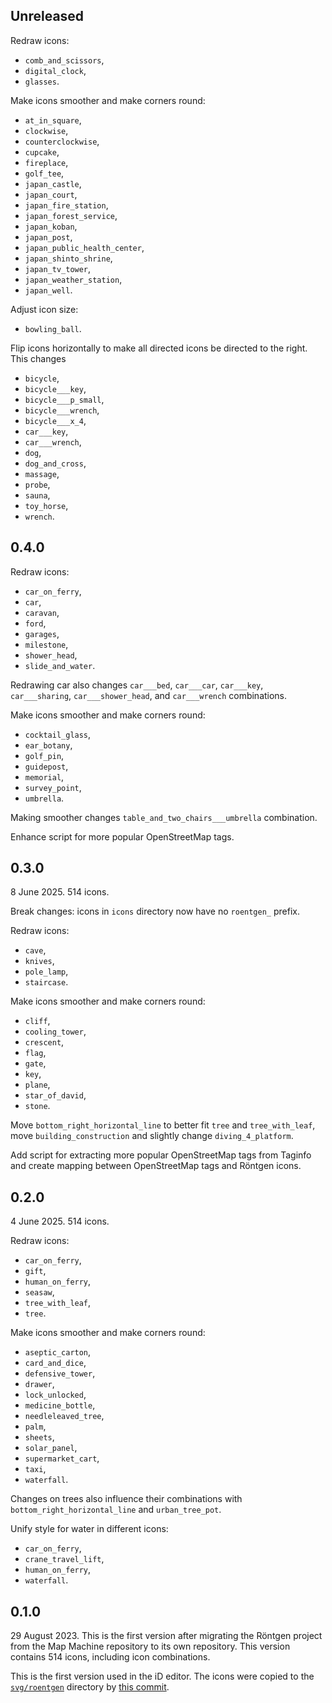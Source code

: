 ## Unreleased

Redraw icons:
  - `comb_and_scissors`,
  - `digital_clock`,
  - `glasses`.

Make icons smoother and make corners round:
  - `at_in_square`,
  - `clockwise`,
  - `counterclockwise`,
  - `cupcake`,
  - `fireplace`,
  - `golf_tee`,
  - `japan_castle`,
  - `japan_court`,
  - `japan_fire_station`,
  - `japan_forest_service`,
  - `japan_koban`,
  - `japan_post`,
  - `japan_public_health_center`,
  - `japan_shinto_shrine`,
  - `japan_tv_tower`,
  - `japan_weather_station`,
  - `japan_well`.

Adjust icon size:
  - `bowling_ball`.

Flip icons horizontally to make all directed icons be directed to the right.
This changes
  - `bicycle`,
  - `bicycle___key`,
  - `bicycle___p_small`,
  - `bicycle___wrench`,
  - `bicycle___x_4`,
  - `car___key`,
  - `car___wrench`,
  - `dog`,
  - `dog_and_cross`,
  - `massage`,
  - `probe`,
  - `sauna`,
  - `toy_horse`,
  - `wrench`.


## 0.4.0

Redraw icons:
  - `car_on_ferry`,
  - `car`,
  - `caravan`,
  - `ford`,
  - `garages`,
  - `milestone`,
  - `shower_head`,
  - `slide_and_water`.

Redrawing car also changes `car___bed`, `car___car`, `car___key`,
`car___sharing`, `car___shower_head`, and `car___wrench` combinations.

Make icons smoother and make corners round:
  - `cocktail_glass`,
  - `ear_botany`,
  - `golf_pin`,
  - `guidepost`,
  - `memorial`,
  - `survey_point`,
  - `umbrella`.

Making smoother changes `table_and_two_chairs___umbrella` combination.

Enhance script for more popular OpenStreetMap tags.


## 0.3.0

8 June 2025. 514 icons.

Break changes: icons in `icons` directory now have no `roentgen_` prefix.

Redraw icons:
  - `cave`,
  - `knives`,
  - `pole_lamp`,
  - `staircase`.

Make icons smoother and make corners round:
  - `cliff`,
  - `cooling_tower`,
  - `crescent`,
  - `flag`,
  - `gate`,
  - `key`,
  - `plane`,
  - `star_of_david`,
  - `stone`.

Move `bottom_right_horizontal_line` to better fit `tree` and `tree_with_leaf`,
move `building_construction` and slightly change `diving_4_platform`.

Add script for extracting more popular OpenStreetMap tags from Taginfo and
create mapping between OpenStreetMap tags and Röntgen icons.


## 0.2.0

4 June 2025. 514 icons.

Redraw icons:
  - `car_on_ferry`,
  - `gift`,
  - `human_on_ferry`,
  - `seasaw`,
  - `tree_with_leaf`,
  - `tree`.

Make icons smoother and make corners round:
  - `aseptic_carton`,
  - `card_and_dice`,
  - `defensive_tower`,
  - `drawer`,
  - `lock_unlocked`,
  - `medicine_bottle`,
  - `needleleaved_tree`,
  - `palm`,
  - `sheets`,
  - `solar_panel`,
  - `supermarket_cart`,
  - `taxi`,
  - `waterfall`.

Changes on trees also influence their combinations with
`bottom_right_horizontal_line` and `urban_tree_pot`.

Unify style for water in different icons:
  - `car_on_ferry`,
  - `crane_travel_lift`,
  - `human_on_ferry`,
  - `waterfall`.


## 0.1.0

29 August 2023. This is the first version after migrating the Röntgen project
from the Map Machine repository to its own repository. This version contains 514
icons, including icon combinations.

This is the first version used in the iD editor. The icons were copied to the
[`svg/roentgen`](https://github.com/openstreetmap/iD/tree/develop/svg/roentgen)
directory by
[this commit](https://github.com/openstreetmap/iD/commit/98e9a11a511179b24c8c0aa6f520a9ed372b1c55).

